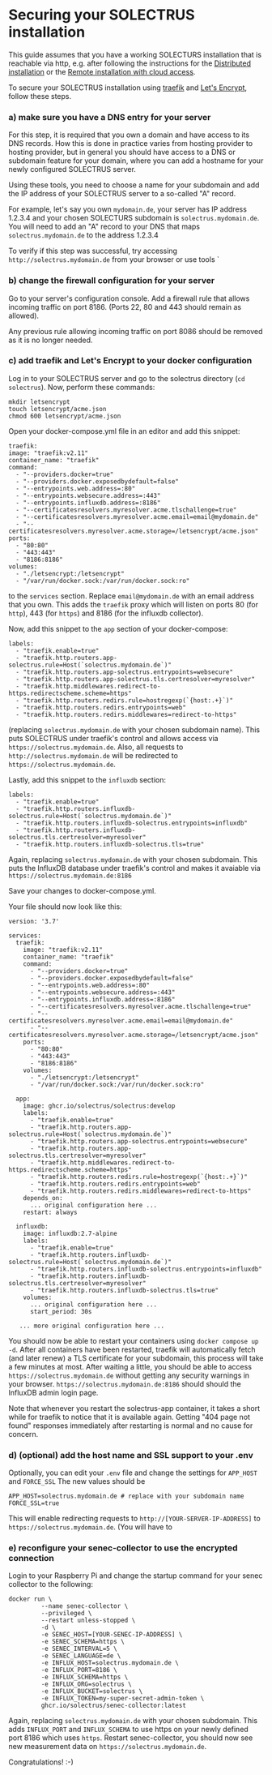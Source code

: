 # Securing your SOLECTRUS installation

This guide assumes that you have a working SOLECTURS installation that is reachable via http, e.g. after following the instructions for the [Distributed installation](README.md) or the [Remote installation with cloud access](../external-server-cloud/README.md).

To secure your SOLECTRUS installation using [traefik](https://github.com/traefik/traefik) and [Let's Encrypt](https://letsencrypt.com), follow these steps.

### a) make sure you have a DNS entry for your server

For this step, it is required that you own a domain and have access to its DNS records. How this is done in practice varies from hosting provider to hosting provider, but in general you should have access to a DNS or subdomain feature for your domain, where you can add a hostname for your newly configured SOLECTRUS server.

Using these tools, you need to choose a name for your subdomain and add the IP address of your SOLECTRUS server to a so-called "A" record.

For example, let's say you own `mydomain.de`, your server has IP address 1.2.3.4 and your chosen SOLECTURS subdomain is `solectrus.mydomain.de`. You will need to add an "A" record to your DNS that maps `solectrus.mydomain.de` to the address 1.2.3.4

To verify if this step was successful, try accessing `http://solectrus.mydomain.de` from your browser or use tools `

### b) change the firewall configuration for your server

Go to your server's configuration console. Add a firewall rule that allows incoming traffic on port 8186. (Ports 22, 80 and 443 should remain as allowed). 

Any previous rule allowing incoming traffic on port 8086 should be removed as it is no longer needed.

### c) add traefik and Let's Encrypt to your docker configuration

Log in to your SOLECTRUS server and go to the solectrus directory (`cd solectrus`). Now, perform these commands:

```
mkdir letsencrypt
touch letsencrypt/acme.json
chmod 600 letsencrypt/acme.json
```

Open your docker-compose.yml file in an editor and add this snippet:

```
traefik:
image: "traefik:v2.11"
container_name: "traefik"
command:
  - "--providers.docker=true"
  - "--providers.docker.exposedbydefault=false"
  - "--entrypoints.web.address=:80"
  - "--entrypoints.websecure.address=:443"
  - "--entrypoints.influxdb.address=:8186"
  - "--certificatesresolvers.myresolver.acme.tlschallenge=true"
  - "--certificatesresolvers.myresolver.acme.email=email@mydomain.de"
  - "--certificatesresolvers.myresolver.acme.storage=/letsencrypt/acme.json"
ports:
  - "80:80"
  - "443:443"
  - "8186:8186"
volumes:
  - "./letsencrypt:/letsencrypt"
  - "/var/run/docker.sock:/var/run/docker.sock:ro"
```

to the `services` section. Replace `email@mydomain.de` with an email address that you own. This adds the `traefik` proxy which will listen on ports 80 (for `http`), 443 (for `https`) and 8186 (for the influxdb collector).

Now, add this snippet to the `app` section of your docker-compose:

```
labels:
  - "traefik.enable=true"
  - "traefik.http.routers.app-solectrus.rule=Host(`solectrus.mydomain.de`)"
  - "traefik.http.routers.app-solectrus.entrypoints=websecure"
  - "traefik.http.routers.app-solectrus.tls.certresolver=myresolver"
  - "traefik.http.middlewares.redirect-to-https.redirectscheme.scheme=https"
  - "traefik.http.routers.redirs.rule=hostregexp(`{host:.+}`)"
  - "traefik.http.routers.redirs.entrypoints=web"
  - "traefik.http.routers.redirs.middlewares=redirect-to-https"
```

(replacing `solectrus.mydomain.de` with your chosen subdomain name). This puts SOLECTRUS under traefik's control and allows access via `https://solectrus.mydomain.de`. Also, all requests to `http://solectrus.mydomain.de` will be redirected to `https://solectrus.mydomain.de`.

Lastly, add this snippet to the `influxdb` section:

```
labels:
  - "traefik.enable=true"
  - "traefik.http.routers.influxdb-solectrus.rule=Host(`solectrus.mydomain.de`)"
  - "traefik.http.routers.influxdb-solectrus.entrypoints=influxdb"
  - "traefik.http.routers.influxdb-solectrus.tls.certresolver=myresolver"
  - "traefik.http.routers.influxdb-solectrus.tls=true"

```

Again, replacing `solectrus.mydomain.de` with your chosen subdomain. This puts the InfluxDB database under traefik's control and makes it avaiable via `https://solectrus.mydomain.de:8186` 

Save your changes to docker-compose.yml.

Your file should now look like this:

```
version: '3.7'

services:
  traefik:
    image: "traefik:v2.11"
    container_name: "traefik"
    command:
      - "--providers.docker=true"
      - "--providers.docker.exposedbydefault=false"
      - "--entrypoints.web.address=:80"
      - "--entrypoints.websecure.address=:443"
      - "--entrypoints.influxdb.address=:8186"
      - "--certificatesresolvers.myresolver.acme.tlschallenge=true"
      - "--certificatesresolvers.myresolver.acme.email=email@mydomain.de"
      - "--certificatesresolvers.myresolver.acme.storage=/letsencrypt/acme.json"
    ports:
      - "80:80"
      - "443:443"
      - "8186:8186"
    volumes:
      - "./letsencrypt:/letsencrypt"
      - "/var/run/docker.sock:/var/run/docker.sock:ro"

  app:
    image: ghcr.io/solectrus/solectrus:develop
    labels:
      - "traefik.enable=true"
      - "traefik.http.routers.app-solectrus.rule=Host(`solectrus.mydomain.de`)"
      - "traefik.http.routers.app-solectrus.entrypoints=websecure"
      - "traefik.http.routers.app-solectrus.tls.certresolver=myresolver"
      - "traefik.http.middlewares.redirect-to-https.redirectscheme.scheme=https"
      - "traefik.http.routers.redirs.rule=hostregexp(`{host:.+}`)"
      - "traefik.http.routers.redirs.entrypoints=web"
      - "traefik.http.routers.redirs.middlewares=redirect-to-https"
    depends_on:
      ... original configuration here ...
    restart: always

  influxdb:
    image: influxdb:2.7-alpine
    labels:
      - "traefik.enable=true"
      - "traefik.http.routers.influxdb-solectrus.rule=Host(`solectrus.mydomain.de`)"
      - "traefik.http.routers.influxdb-solectrus.entrypoints=influxdb"
      - "traefik.http.routers.influxdb-solectrus.tls.certresolver=myresolver"
      - "traefik.http.routers.influxdb-solectrus.tls=true"
    volumes:
      ... original configuration here ...
      start_period: 30s
      
   ... more original configuration here ...
```

You should now be able to restart your containers using `docker compose up -d`. After all containers have been restarted, traefik will automatically fetch (and later renew) a TLS certificate for your subdomain, this process will take a few minutes at most. After waiting a little, you should be able to access `https://solectrus.mydomain.de` without getting any security warnings in your browser. `https://solectrus.mydomain.de:8186` should should the InfluxDB admin login page.

Note that whenever you restart the solectrus-app container, it takes a short while for traefik to notice that it is available again. Getting "404 page not found" responses immediately after restarting is normal and no cause for concern.

### d) (optional) add the host name and SSL support to your .env

Optionally, you can edit your `.env` file and change the settings for `APP_HOST` and `FORCE_SSL`
The new values should be

```
APP_HOST=solectrus.mydomain.de # replace with your subdomain name
FORCE_SSL=true
```

This will enable redirecting requests to `http://[YOUR-SERVER-IP-ADDRESS]` to `https://solectrus.mydomain.de`. (You will have to 

### e) reconfigure your senec-collector to use the encrypted connection

Login to your Raspberry Pi and change the startup command for your senec collector to the following:

```
docker run \
         --name senec-collector \
         --privileged \
         --restart unless-stopped \
         -d \
         -e SENEC_HOST=[YOUR-SENEC-IP-ADDRESS] \
         -e SENEC_SCHEMA=https \
         -e SENEC_INTERVAL=5 \
         -e SENEC_LANGUAGE=de \
         -e INFLUX_HOST=solectrus.mydomain.de \
         -e INFLUX_PORT=8186 \
         -e INFLUX_SCHEMA=https \
         -e INFLUX_ORG=solectrus \
         -e INFLUX_BUCKET=solectrus \
         -e INFLUX_TOKEN=my-super-secret-admin-token \
         ghcr.io/solectrus/senec-collector:latest
```

Again, replacing `solectrus.mydomain.de` with your chosen subdomain. This adds `INFLUX_PORT` and `INFLUX_SCHEMA` to use https on your newly defined port 8186 which uses `https`. Restart senec-collector, you should now see new measurement data on `https://solectrus.mydomain.de`.

Congratulations! :-)